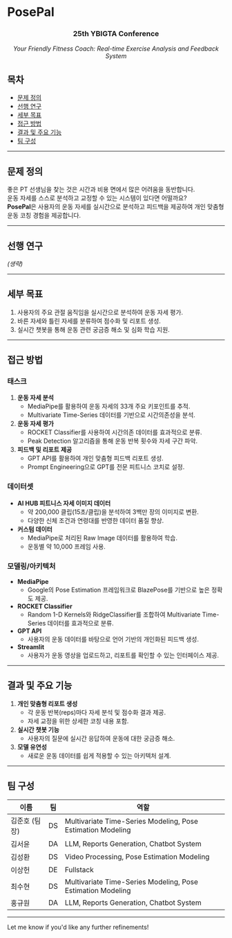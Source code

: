 # PosePal

<div align="center">
<h3>25th YBIGTA Conference</h3>

<em>Your Friendly Fitness Coach: Real-time Exercise Analysis and Feedback System</em>

</div>

## 목차
- [문제 정의](#문제-정의)
- [선행 연구](#선행-연구)
- [세부 목표](#세부-목표)
- [접근 방법](#접근-방법)
- [결과 및 주요 기능](#결과-및-주요-기능)
- [팀 구성](#팀-구성)

---

## 문제 정의

좋은 PT 선생님을 찾는 것은 시간과 비용 면에서 많은 어려움을 동반합니다.  
운동 자세를 스스로 분석하고 교정할 수 있는 시스템이 있다면 어떨까요?  
**PosePal**은 사용자의 운동 자세를 실시간으로 분석하고 피드백을 제공하여 개인 맞춤형 운동 코칭 경험을 제공합니다.

---

## 선행 연구

*(생략)*

---

## 세부 목표

1. 사용자의 주요 관절 움직임을 실시간으로 분석하여 운동 자세 평가.
2. 바른 자세와 틀린 자세를 분류하여 점수화 및 리포트 생성.
3. 실시간 챗봇을 통해 운동 관련 궁금증 해소 및 심화 학습 지원.

---

## 접근 방법

### 태스크

1. **운동 자세 분석**
   - MediaPipe를 활용하여 운동 자세의 33개 주요 키포인트를 추적.
   - Multivariate Time-Series 데이터를 기반으로 시간의존성을 분석.
2. **운동 자세 평가**
   - ROCKET Classifier를 사용하여 시간의존 데이터를 효과적으로 분류.
   - Peak Detection 알고리즘을 통해 운동 반복 횟수와 자세 구간 파악.
3. **피드백 및 리포트 제공**
   - GPT API를 활용하여 개인 맞춤형 피드백 리포트 생성.
   - Prompt Engineering으로 GPT를 전문 피트니스 코치로 설정.

### 데이터셋

- **AI HUB 피트니스 자세 이미지 데이터**
  - 약 200,000 클립(15초/클립)을 분석하여 3백만 장의 이미지로 변환.
  - 다양한 신체 조건과 연령대를 반영한 데이터 품질 향상.
- **커스텀 데이터**
  - MediaPipe로 처리된 Raw Image 데이터를 활용하여 학습.
  - 운동별 약 10,000 프레임 사용.

### 모델링/아키텍처

- **MediaPipe**
  - Google의 Pose Estimation 프레임워크로 BlazePose를 기반으로 높은 정확도 제공.
- **ROCKET Classifier**
  - Random 1-D Kernels와 RidgeClassifier를 조합하여 Multivariate Time-Series 데이터를 효과적으로 분류.
- **GPT API**
  - 사용자의 운동 데이터를 바탕으로 언어 기반의 개인화된 피드백 생성.
- **Streamlit**
  - 사용자가 운동 영상을 업로드하고, 리포트를 확인할 수 있는 인터페이스 제공.

---

## 결과 및 주요 기능

1. **개인 맞춤형 리포트 생성**
   - 각 운동 반복(reps)마다 자세 분석 및 점수화 결과 제공.
   - 자세 교정을 위한 상세한 코칭 내용 포함.
2. **실시간 챗봇 기능**
   - 사용자의 질문에 실시간 응답하여 운동에 대한 궁금증 해소.
3. **모델 유연성**
   - 새로운 운동 데이터를 쉽게 적용할 수 있는 아키텍처 설계.

---

## 팀 구성

| 이름       | 팀  | 역할                              |
|------------|-----|-----------------------------------|
| 김준호 (팀장) | DS  | Multivariate Time-Series Modeling, Pose Estimation Modeling |
| 김서윤      | DA  | LLM, Reports Generation, Chatbot System |
| 김성환      | DS  | Video Processing, Pose Estimation Modeling |
| 이상헌      | DE  | Fullstack                        |
| 최수현      | DS  | Multivariate Time-Series Modeling, Pose Estimation Modeling |
| 홍규원      | DA  | LLM, Reports Generation, Chatbot System |

---

Let me know if you'd like any further refinements!
